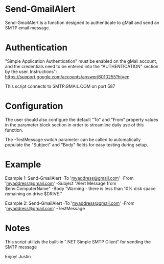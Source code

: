 # Send-GmailAlert

Send-GmailAlert is a function designed to authenticate to gMail and send an SMTP email message.

# Authentication

"Simple Application Authentication" must be enabled on the gMail account, and the credentials need to be entered into the "AUTHENTICATION" section by the user.  Instructions": https://support.google.com/accounts/answer/6010255?hl=en

This script connects to SMTP.GMAIL.COM on port 587

# Configuration

The user should also configure the default "To" and "From" property values in the parameter block section in order to streamline daily use of this function.

The -TestMessage switch parameter can be called to automatically populate the "Subject" and "Body" fields for easy testing during setup.

# Example

Example 1:  Send-GmailAlert -To 'myaddress@gmail.com' -From 'myaddress@gmail.com' -Subject "Alert Message from $env:ComputerName" -Body "Warning - there is less than 10% disk space remaining on drive $DRIVE."

Example 2:  Send-GmailAlert -To 'myaddress@gmail.com' -From 'myaddress@gmail.com' -TestMessage

# Notes

This script utilizis the built-in ".NET Simple SMTP Client" for sending the SMTP message





Enjoy!
Justin
		
